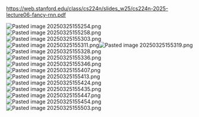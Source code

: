 https://web.stanford.edu/class/cs224n/slides_w25/cs224n-2025-lecture06-fancy-rnn.pdf

![Pasted image 20250325155254.png](../../../attachments/25f918048cf2745b3b7d26908db5923e.png)![Pasted image 20250325155258.png](../../../attachments/e605d64332a90ec68937de4141e9ada5.png)![Pasted image 20250325155303.png](../../../attachments/b11c437ffa98573503ea96f319f95745.png)![Pasted image 20250325155311.png](../../../attachments/28dd01118e3a9fcf2a566221ac049ab4.png)![Pasted image 20250325155319.png](../../../attachments/9d2520a2fc3104b6c1bb7bbc99082372.png)![Pasted image 20250325155328.png](../../../attachments/cbf3df2b80f98ea590049b40e74bb917.png)![Pasted image 20250325155336.png](../../../attachments/6cf0903b7731daa21d9cf6e68d0dfd5a.png)![Pasted image 20250325155346.png](../../../attachments/417ccfc012b7fdae77c0e4be81b34a45.png)![Pasted image 20250325155407.png](../../../attachments/42e16e55f0e116b4c0e131b6f79f3802.png)![Pasted image 20250325155413.png](../../../attachments/54d986f2673d8ff726a46d0e0e7c011a.png)![Pasted image 20250325155424.png](../../../attachments/ae8636785a96ebbe4833c07b84cfe6da.png)![Pasted image 20250325155435.png](../../../attachments/25f8dbe1488ab6af5ff53aa358f7bd28.png)![Pasted image 20250325155447.png](../../../attachments/d4226912124212ccc6a551d05115c179.png)![Pasted image 20250325155454.png](../../../attachments/9fdc809efacc25396aeeca7428b99b47.png)![Pasted image 20250325155503.png](../../../attachments/f1874ffbde852556cb4b0a89d27eb634.png)
